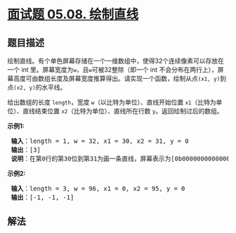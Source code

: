 # [面试题 05.08. 绘制直线](https://leetcode.cn/problems/draw-line-lcci)

## 题目描述

<!-- 这里写题目描述 -->
<p>绘制直线。有个单色屏幕存储在一个一维数组中，使得32个连续像素可以存放在一个 int 里。屏幕宽度为<code>w</code>，且<code>w</code>可被32整除（即一个 int 不会分布在两行上），屏幕高度可由数组长度及屏幕宽度推算得出。请实现一个函数，绘制从点<code>(x1, y)</code>到点<code>(x2, y)</code>的水平线。</p>
<p>给出数组的长度 <code>length</code>，宽度 <code>w</code>（以比特为单位）、直线开始位置 <code>x1</code>（比特为单位）、直线结束位置 <code>x2</code>（比特为单位）、直线所在行数&nbsp;<code>y</code>。返回绘制过后的数组。</p>
<p><strong>示例1:</strong></p>
<pre class="AnLi"><strong> 输入</strong>：length = 1, w = 32, x1 = 30, x2 = 31, y = 0
<strong> 输出</strong>：[3]
<strong> 说明</strong>：在第0行的第30位到第31为画一条直线，屏幕表示为[0b000000000000000000000000000000011]
</pre>
<p><strong>示例2:</strong></p>
<pre class="AnLi"><strong> 输入</strong>：length = 3, w = 96, x1 = 0, x2 = 95, y = 0
<strong> 输出</strong>：[-1, -1, -1]
</pre>

## 解法

<!-- end -->
